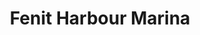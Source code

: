---
title: "Fenit Harbour Marina"
address: "Tralee And Fenit Harbour Commissioners, Fenit, Co. Kerry"
tel: "+353 (0)66 713 6231"
county: "Kerry"
category: "Marinas"
type: "Content"
lat: "52.2730712890625"
lng: "-9.87460708618164"
---